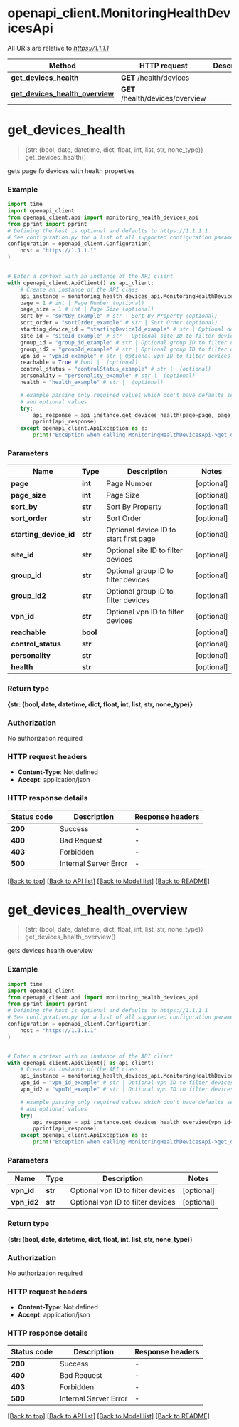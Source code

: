 # openapi_client.MonitoringHealthDevicesApi

All URIs are relative to *https://1.1.1.1*

Method | HTTP request | Description
------------- | ------------- | -------------
[**get_devices_health**](MonitoringHealthDevicesApi.md#get_devices_health) | **GET** /health/devices | 
[**get_devices_health_overview**](MonitoringHealthDevicesApi.md#get_devices_health_overview) | **GET** /health/devices/overview | 


# **get_devices_health**
> {str: (bool, date, datetime, dict, float, int, list, str, none_type)} get_devices_health()



gets page fo devices with health properties

### Example


```python
import time
import openapi_client
from openapi_client.api import monitoring_health_devices_api
from pprint import pprint
# Defining the host is optional and defaults to https://1.1.1.1
# See configuration.py for a list of all supported configuration parameters.
configuration = openapi_client.Configuration(
    host = "https://1.1.1.1"
)


# Enter a context with an instance of the API client
with openapi_client.ApiClient() as api_client:
    # Create an instance of the API class
    api_instance = monitoring_health_devices_api.MonitoringHealthDevicesApi(api_client)
    page = 1 # int | Page Number (optional)
    page_size = 1 # int | Page Size (optional)
    sort_by = "sortBy_example" # str | Sort By Property (optional)
    sort_order = "sortOrder_example" # str | Sort Order (optional)
    starting_device_id = "startingDeviceId_example" # str | Optional device ID to start first page (optional)
    site_id = "siteId_example" # str | Optional site ID to filter devices (optional)
    group_id = "group_id_example" # str | Optional group ID to filter devices (optional)
    group_id2 = "groupId_example" # str | Optional group ID to filter devices (optional)
    vpn_id = "vpnId_example" # str | Optional vpn ID to filter devices (optional)
    reachable = True # bool |  (optional)
    control_status = "controlStatus_example" # str |  (optional)
    personality = "personality_example" # str |  (optional)
    health = "health_example" # str |  (optional)

    # example passing only required values which don't have defaults set
    # and optional values
    try:
        api_response = api_instance.get_devices_health(page=page, page_size=page_size, sort_by=sort_by, sort_order=sort_order, starting_device_id=starting_device_id, site_id=site_id, group_id=group_id, group_id2=group_id2, vpn_id=vpn_id, reachable=reachable, control_status=control_status, personality=personality, health=health)
        pprint(api_response)
    except openapi_client.ApiException as e:
        print("Exception when calling MonitoringHealthDevicesApi->get_devices_health: %s\n" % e)
```


### Parameters

Name | Type | Description  | Notes
------------- | ------------- | ------------- | -------------
 **page** | **int**| Page Number | [optional]
 **page_size** | **int**| Page Size | [optional]
 **sort_by** | **str**| Sort By Property | [optional]
 **sort_order** | **str**| Sort Order | [optional]
 **starting_device_id** | **str**| Optional device ID to start first page | [optional]
 **site_id** | **str**| Optional site ID to filter devices | [optional]
 **group_id** | **str**| Optional group ID to filter devices | [optional]
 **group_id2** | **str**| Optional group ID to filter devices | [optional]
 **vpn_id** | **str**| Optional vpn ID to filter devices | [optional]
 **reachable** | **bool**|  | [optional]
 **control_status** | **str**|  | [optional]
 **personality** | **str**|  | [optional]
 **health** | **str**|  | [optional]

### Return type

**{str: (bool, date, datetime, dict, float, int, list, str, none_type)}**

### Authorization

No authorization required

### HTTP request headers

 - **Content-Type**: Not defined
 - **Accept**: application/json


### HTTP response details

| Status code | Description | Response headers |
|-------------|-------------|------------------|
**200** | Success |  -  |
**400** | Bad Request |  -  |
**403** | Forbidden |  -  |
**500** | Internal Server Error |  -  |

[[Back to top]](#) [[Back to API list]](../README.md#documentation-for-api-endpoints) [[Back to Model list]](../README.md#documentation-for-models) [[Back to README]](../README.md)

# **get_devices_health_overview**
> {str: (bool, date, datetime, dict, float, int, list, str, none_type)} get_devices_health_overview()



gets devices health overview

### Example


```python
import time
import openapi_client
from openapi_client.api import monitoring_health_devices_api
from pprint import pprint
# Defining the host is optional and defaults to https://1.1.1.1
# See configuration.py for a list of all supported configuration parameters.
configuration = openapi_client.Configuration(
    host = "https://1.1.1.1"
)


# Enter a context with an instance of the API client
with openapi_client.ApiClient() as api_client:
    # Create an instance of the API class
    api_instance = monitoring_health_devices_api.MonitoringHealthDevicesApi(api_client)
    vpn_id = "vpn_id_example" # str | Optional vpn ID to filter devices (optional)
    vpn_id2 = "vpnId_example" # str | Optional vpn ID to filter devices (optional)

    # example passing only required values which don't have defaults set
    # and optional values
    try:
        api_response = api_instance.get_devices_health_overview(vpn_id=vpn_id, vpn_id2=vpn_id2)
        pprint(api_response)
    except openapi_client.ApiException as e:
        print("Exception when calling MonitoringHealthDevicesApi->get_devices_health_overview: %s\n" % e)
```


### Parameters

Name | Type | Description  | Notes
------------- | ------------- | ------------- | -------------
 **vpn_id** | **str**| Optional vpn ID to filter devices | [optional]
 **vpn_id2** | **str**| Optional vpn ID to filter devices | [optional]

### Return type

**{str: (bool, date, datetime, dict, float, int, list, str, none_type)}**

### Authorization

No authorization required

### HTTP request headers

 - **Content-Type**: Not defined
 - **Accept**: application/json


### HTTP response details

| Status code | Description | Response headers |
|-------------|-------------|------------------|
**200** | Success |  -  |
**400** | Bad Request |  -  |
**403** | Forbidden |  -  |
**500** | Internal Server Error |  -  |

[[Back to top]](#) [[Back to API list]](../README.md#documentation-for-api-endpoints) [[Back to Model list]](../README.md#documentation-for-models) [[Back to README]](../README.md)

